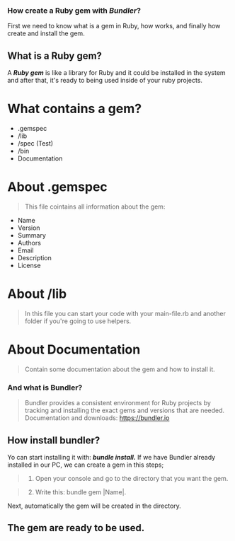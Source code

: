 ### How create a Ruby gem with ***Bundler***?
First we need to know what is a gem in Ruby, how works, and finally how create and install the gem.

## What is a Ruby gem?

A ***Ruby gem*** is like a library for Ruby and it could be installed in the system and after that, it's ready to being used inside of your ruby projects.

# What contains a gem?

* .gemspec
* /lib
* /spec (Test)
* /bin
* Documentation

# About .gemspec

> This file cointains all information about the gem:
- Name
- Version
- Summary
- Authors
- Email
- Description
- License

# About /lib
> In this file you can start your code with your main-file.rb and another folder if you're going to use helpers.

# About Documentation
> Contain some documentation about the gem and how to install it.


### And what is Bundler?
> Bundler provides a consistent environment for Ruby projects by tracking and installing the exact gems and versions that are needed.
Documentation and downloads: https://bundler.io

## How install bundler?
Yo can start installing it with: ***bundle install.***
If we have Bundler already installed in our PC, we can create a gem in this steps;
> 1. Open your console and go to the directory that you want the gem.
 
> 2. Write this: bundle gem |Name|.

Next, automatically the gem will be created in the directory.
  
## The gem are ready to be used.
